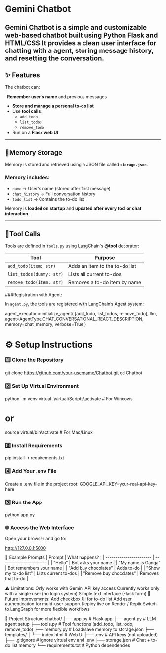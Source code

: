 # Gemini Chatbot
**Gemini Chatbot** is a simple and customizable web-based chatbot built using **Python Flask** and **HTML/CSS**.It provides a clean user interface for chatting with a agent, storing message history, and resetting the conversation.
---

## ✨ Features

The chatbot can:

-**Remember user's name** and previous messages
- **Store and manage a personal to-do list**
- Use **tool calls**:
    - `add_todo`
    - `list_todos`
    - `remove_todo`
- Run on a **Flask web UI**

---

## 🧠Memory Storage

Memory is stored and retrieved using a JSON file called **`storage.json`**.

### **Memory includes:**

- `name` → User's name (stored after first message)
- `chat_history` → Full conversation history
- `todo_list` → Contains the to-do list

Memory is **loaded on startup** and **updated after every tool or chat interaction**.

---

## 🔧Tool Calls
Tools are defined in `tools.py` using LangChain's **@tool** decorator:

| Tool                     | Purpose                        |
| ------------------------ | ------------------------------ |
| `add_todo(item: str)`    | Adds an item to the to-do list |
| `list_todos(dummy: str)` | Lists all current to-dos       |
| `remove_todo(item: str)` | Removes a to-do item by name   |

###Registration with Agent:

In `agent.py`, the tools are registered with LangChain’s Agent system:

agent_executor = initialize_agent(
    [add_todo, list_todos, remove_todo],
    llm,
    agent=AgentType.CHAT_CONVERSATIONAL_REACT_DESCRIPTION,
    memory=chat_memory,
    verbose=True
)

# ⚙️ Setup Instructions

### 1️⃣ Clone the Repository


git clone https://github.com/your-username/Chatbot.git
cd Chatbot

### 2️⃣ Set Up Virtual Environment

python -m venv virtual
.\virtual\Scripts\activate    # For Windows
# or
source virtual/bin/activate   # For Mac/Linux

### 3️⃣ Install Requirements

pip install -r requirements.txt

### 4️⃣ Add Your .env File

Create a .env file in the project root:
GOOGLE_API_KEY=your-real-api-key-here

### 5️⃣ Run the App

python app.py

### 🌐 Access the Web Interface

Open your browser and go to:

http://127.0.0.1:5000


💬 Example Prompts
| Prompt                  | What happens?           |
| ----------------------- | ----------------------- |
| "Hello"                    | Bot asks your name      |
| "My name is Ganga"        | Bot remembers your name |
| "Add buy chocolates"    | Adds to-do              |
| "Show my to-do list"    | Lists current to-dos    |
| "Remove buy chocolates" | Removes that to-do      |

⚠️ Limitations:
Only works with Gemini API key access
Currently works only with a single user (no login system)
Simple text interface (Flask form)
🚀 Future Improvements:
Add checkbox UI for to-do list
Add user authentication for multi-user support
Deploy live on Render / Replit
Switch to LangGraph for more flexible workflows

📁 Project Structure
chatbot/
├── app.py             # Flask app
├── agent.py           # LLM agent setup
├── tools.py           # Tool functions (add_todo, list_todo, remove_todo)
├── memory.py          # Load/save memory to storage.json
├── templates/
│   └── index.html     # Web UI
├── .env               # API keys (not uploaded)
├── .gitignore         # Ignore virtual env and .env
├── storage.json       # Chat + to-do list memory
└── requirements.txt   # Python dependencies
